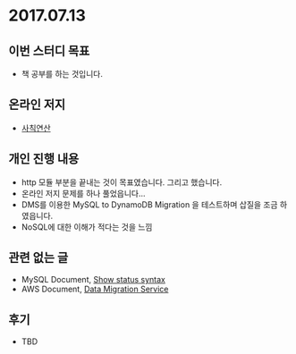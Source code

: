 # 2017.07.13

## 이번 스터디 목표 

* 책 공부를 하는 것입니다.

## 온라인 저지

* [사칙연산](https://www.acmicpc.net/problem/10869)

## 개인 진행 내용

* http 모듈 부분을 끝내는 것이 목표였습니다. 그리고 했습니다.
* 온라인 저지 문제를 하나 풀었읍니다...
* DMS를 이용한 MySQL to DynamoDB Migration 을 테스트하며 삽질을 조금 하였읍니다.
* NoSQL에 대한 이해가 적다는 것을 느낌

## 관련 없는 글

* MySQL Document, [Show status syntax](https://dev.mysql.com/doc/refman/5.7/en/show-status.html)
* AWS Document, [Data Migration Service](http://docs.aws.amazon.com/ko_kr/dms/latest/userguide/CHAP_Target.DynamoDB.html)

## 후기

* TBD